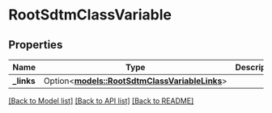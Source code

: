 # RootSdtmClassVariable

## Properties

Name | Type | Description | Notes
------------ | ------------- | ------------- | -------------
**_links** | Option<[**models::RootSdtmClassVariableLinks**](RootSdtmClassVariableLinks.md)> |  | [optional]

[[Back to Model list]](../README.md#documentation-for-models) [[Back to API list]](../README.md#documentation-for-api-endpoints) [[Back to README]](../README.md)


